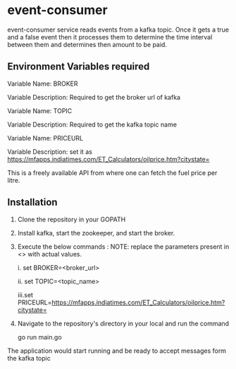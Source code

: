# event-consumer
event-consumer service reads events from a kafka topic. Once it gets a true and a false event then it processes them to determine the time interval between them and determines
then amount to be paid.

## Environment Variables required
  Variable Name: BROKER
  
  Variable Description: Required to get the broker url of kafka
  
  
  Variable Name: TOPIC
  
  Variable Description: Required to get the kafka topic name
  
  
  Variable Name: PRICEURL

  Variable Description: set it as https://mfapps.indiatimes.com/ET_Calculators/oilprice.htm?citystate= 
  
  This is a freely available API from where one can fetch the fuel price per litre.

  
## Installation
1. Clone the repository in your GOPATH

2. Install kafka, start the zookeeper, and start the broker.

3. Execute the below commands :
    NOTE: replace the parameters present in <> with actual values.
    
    i.  set BROKER=<broker_url>
    
    ii. set TOPIC=<topic_name>
    
    iii.set PRICEURL=https://mfapps.indiatimes.com/ET_Calculators/oilprice.htm?citystate=
        
    
4. Navigate to the repository's directory in your local and run the command

    go run main.go
 
 The application would start running and be ready to accept messages form the kafka topic
